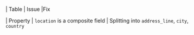 | Table    | Issue                                        |Fix                                                            

| Property | `location` is a composite field              | Splitting into `address_line`, `city`, `country`                                                



